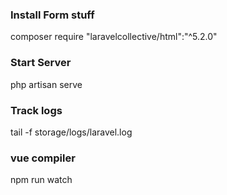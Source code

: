 ### Install Form stuff
composer require "laravelcollective/html":"^5.2.0"



### Start Server
 php artisan serve

### Track logs
 tail -f storage/logs/laravel.log

### vue compiler
npm run watch
